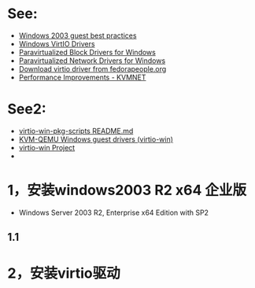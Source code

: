 # See:
- [Windows 2003 guest best practices](https://pve.proxmox.com/wiki/Windows_2003_guest_best_practices)
- [Windows VirtIO Drivers](https://pve.proxmox.com/wiki/Windows_VirtIO_Drivers)
- [Paravirtualized Block Drivers for Windows](https://pve.proxmox.com/wiki/Paravirtualized_Block_Drivers_for_Windows)
- [Paravirtualized Network Drivers for Windows](https://pve.proxmox.com/wiki/Paravirtualized_Network_Drivers_for_Windows)
- [Download virtio driver from fedorapeople.org](https://fedorapeople.org/groups/virt/virtio-win/direct-downloads/archive-virtio/)
- [Performance Improvements - KVMNET](http://www.linux-kvm.org/page/WindowsGuestDrivers/kvmnet/registry)

# See2:
- [virtio-win-pkg-scripts README.md](https://github.com/virtio-win/virtio-win-pkg-scripts/blob/master/README.md)
- [KVM-QEMU Windows guest drivers (virtio-win)](https://github.com/virtio-win/kvm-guest-drivers-windows)
- [virtio-win Project](https://github.com/virtio-win)
- 
 
# 1，安装windows2003 R2 x64 企业版
   - Windows Server 2003 R2, Enterprise x64 Edition with SP2 
## 1.1 
# 2，安装virtio驱动

